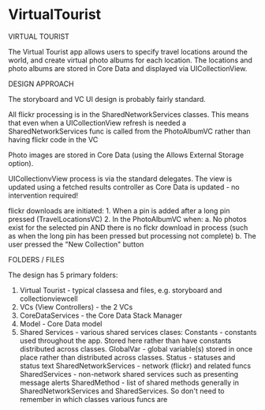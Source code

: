 # VirtualTourist
VIRTUAL TOURIST

The Virtual Tourist app allows users to specify travel locations around the world, and create virtual photo albums for each location. The locations and photo albums are stored in Core Data and displayed via UICollectionView.


DESIGN APPROACH

The storyboard and VC UI design is probably fairly standard.

All flickr processing is in the SharedNetworkServices classes. This means that even when a UICollectionView refresh is needed a SharedNetworkServices func is called from the PhotoAlbumVC rather than having flickr code in the VC

Photo images are stored in Core Data (using the Allows External Storage option).

UICollectionvView process is via the standard delegates. The view is updated using a fetched results controller as Core Data is updated - no intervention required!

flickr downloads are initiated:
    1. When a pin is added after a long pin pressed (TravelLocationsVC)
    2. In the PhotoAlbumVC when:
        a. No photos exist for the selected pin AND there is no flckr download in process (such as when the long pin has been pressed but processing not complete)
        b. The user pressed the "New Collection" button


FOLDERS / FILES

The design has 5 primary folders:

1. Virtual Tourist - typical classesa and files, e.g. storyboard and collectionviewcell
2. VCs (View Controllers) - the 2 VCs
3. CoreDataServices - the Core Data Stack Manager
4. Model - Core Data model
5. Shared Services - various shared services clases:
    Constants               - constants used throughout the app. Stored here rather than have constants distributed across classes.
    GlobalVar               - global variable(s) stored in once place rather than distributed across classes.
    Status                  - statuses and status text
    SharedNetworkServices   - network (flickr) and related funcs
    SharedServices          - non-network shared services such as presenting message alerts
    SharedMethod            - list of shared methods generally in SharedNetworkServices and SharedServices. So don't need to remember in which classes various funcs are
